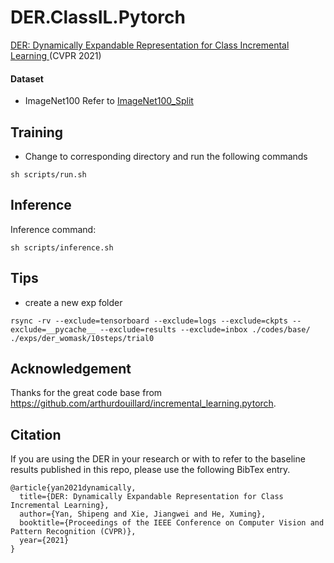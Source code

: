 # DER.ClassIL.Pytorch
[DER: Dynamically Expandable Representation for Class Incremental Learning
](https://arxiv.org/abs/2103.16788) (CVPR 2021)



#### Dataset
* ImageNet100
Refer to [ImageNet100_Split](https://github.com/arthurdouillard/incremental_learning.pytorch/tree/master/imagenet_split)

## Training
* Change to corresponding directory and run the following commands
```
sh scripts/run.sh
```

## Inference
Inference command:
```
sh scripts/inference.sh
```





## Tips
* create a new exp folder
```
rsync -rv --exclude=tensorboard --exclude=logs --exclude=ckpts --exclude=__pycache__ --exclude=results --exclude=inbox ./codes/base/ ./exps/der_womask/10steps/trial0
```


## Acknowledgement
Thanks for the great code base from https://github.com/arthurdouillard/incremental_learning.pytorch.




## Citation
If you are using the DER in your research or with to refer to the baseline results published in this repo, please use the following BibTex entry.
```
@article{yan2021dynamically,
  title={DER: Dynamically Expandable Representation for Class Incremental Learning},
  author={Yan, Shipeng and Xie, Jiangwei and He, Xuming},
  booktitle={Proceedings of the IEEE Conference on Computer Vision and Pattern Recognition (CVPR)},
  year={2021}
}
```
